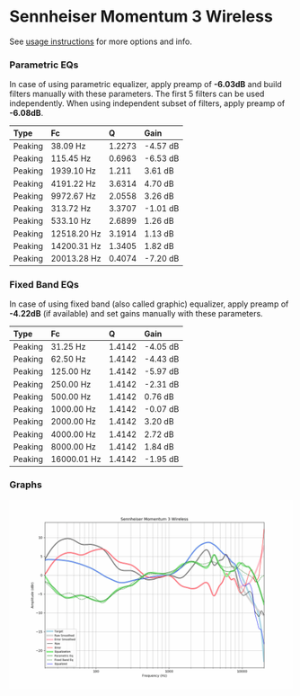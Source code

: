 # Sennheiser Momentum 3 Wireless
See [usage instructions](https://github.com/jaakkopasanen/AutoEq#usage) for more options and info.

### Parametric EQs
In case of using parametric equalizer, apply preamp of **-6.03dB** and build filters manually
with these parameters. The first 5 filters can be used independently.
When using independent subset of filters, apply preamp of **-6.08dB**.

| Type    | Fc          |      Q | Gain     |
|:--------|:------------|:-------|:---------|
| Peaking | 38.09 Hz    | 1.2273 | -4.57 dB |
| Peaking | 115.45 Hz   | 0.6963 | -6.53 dB |
| Peaking | 1939.10 Hz  | 1.211  | 3.61 dB  |
| Peaking | 4191.22 Hz  | 3.6314 | 4.70 dB  |
| Peaking | 9972.67 Hz  | 2.0558 | 3.26 dB  |
| Peaking | 313.72 Hz   | 3.3707 | -1.01 dB |
| Peaking | 533.10 Hz   | 2.6899 | 1.26 dB  |
| Peaking | 12518.20 Hz | 3.1914 | 1.13 dB  |
| Peaking | 14200.31 Hz | 1.3405 | 1.82 dB  |
| Peaking | 20013.28 Hz | 0.4074 | -7.20 dB |

### Fixed Band EQs
In case of using fixed band (also called graphic) equalizer, apply preamp of **-4.22dB**
(if available) and set gains manually with these parameters.

| Type    | Fc          |      Q | Gain     |
|:--------|:------------|:-------|:---------|
| Peaking | 31.25 Hz    | 1.4142 | -4.05 dB |
| Peaking | 62.50 Hz    | 1.4142 | -4.43 dB |
| Peaking | 125.00 Hz   | 1.4142 | -5.97 dB |
| Peaking | 250.00 Hz   | 1.4142 | -2.31 dB |
| Peaking | 500.00 Hz   | 1.4142 | 0.76 dB  |
| Peaking | 1000.00 Hz  | 1.4142 | -0.07 dB |
| Peaking | 2000.00 Hz  | 1.4142 | 3.20 dB  |
| Peaking | 4000.00 Hz  | 1.4142 | 2.72 dB  |
| Peaking | 8000.00 Hz  | 1.4142 | 1.84 dB  |
| Peaking | 16000.01 Hz | 1.4142 | -1.95 dB |

### Graphs
![](./Sennheiser%20Momentum%203%20Wireless.png)